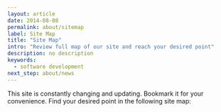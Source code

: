 ```yaml
---
layout: article
date: 2014-08-08
permalink: about/sitemap
label: Site Map
title: "Site Map"
intro: "Review full map of our site and reach your desired point"
description: no description
keywords:
  - software development
next_step: about/news
---
```


This site is constantly changing and updating. Bookmark it for your convenience. Find your desired
point in the following site map:
